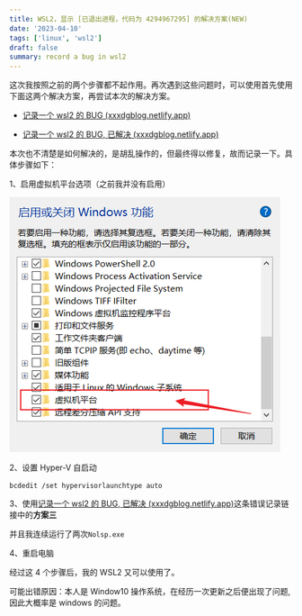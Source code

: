 ```yaml
---
title: WSL2，显示 [已退出进程，代码为 4294967295] 的解决方案(NEW)
date: '2023-04-10'
tags: ['linux', 'wsl2']
draft: false
summary: record a bug in wsl2
---
```


这次我按照之前的两个步骤都不起作用。再次遇到这些问题时，可以使用首先使用下面这两个解决方案，再尝试本次的解决方案。

- [记录一个 wsl2 的 BUG (xxxdgblog.netlify.app)](https://xxxdgblog.netlify.app/blog/record_a_bug_wsl2)

- [记录一个 wsl2 的 BUG, 已解决 (xxxdgblog.netlify.app)](https://xxxdgblog.netlify.app/blog/record_a_bug_wsl2_latest)

本次也不清楚是如何解决的，是胡乱操作的，但最终得以修复，故而记录一下。具体步骤如下：

1、启用虚拟机平台选项（之前我并没有启用）

![image-20230410174856087](https://raw.githubusercontent.com/XIAOZHUXUEJAVA/GraphBed/main/img/202304101749208.png)

2、设置 Hyper-V 自启动

```shell
bcdedit /set hypervisorlaunchtype auto
```

3、使用[记录一个 wsl2 的 BUG, 已解决 (xxxdgblog.netlify.app)](https://xxxdgblog.netlify.app/blog/record_a_bug_wsl2_latest)这条错误记录链接中的**方案三**

并且我连续运行了两次`Nolsp.exe`

4、重启电脑

经过这 4 个步骤后，我的 WSL2 又可以使用了。

可能出错原因：本人是 Window10 操作系统，在经历一次更新之后便出现了问题, 因此大概率是 windows 的问题。

